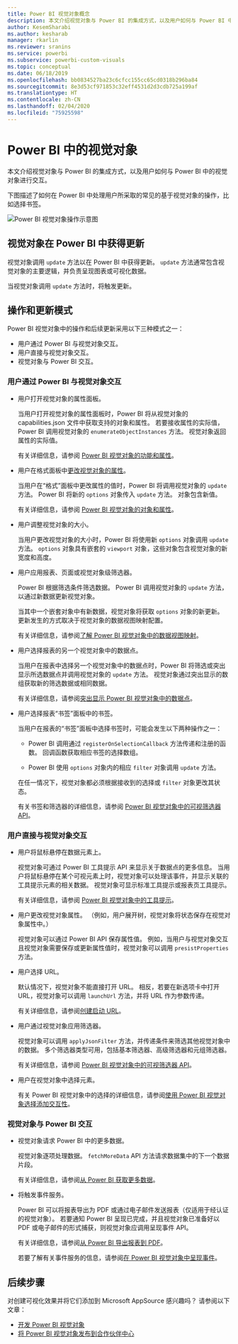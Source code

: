 ```yaml
---
title: Power BI 视觉对象概念
description: 本文介绍视觉对象与 Power BI 的集成方式，以及用户如何与 Power BI 中的视觉对象进行交互。
author: KesemSharabi
ms.author: kesharab
manager: rkarlin
ms.reviewer: sranins
ms.service: powerbi
ms.subservice: powerbi-custom-visuals
ms.topic: conceptual
ms.date: 06/18/2019
ms.openlocfilehash: bb0834527ba23c6cfcc155cc65cd0318b296ba84
ms.sourcegitcommit: 8e3d53cf971853c32eff4531d2d3cdb725a199af
ms.translationtype: HT
ms.contentlocale: zh-CN
ms.lasthandoff: 02/04/2020
ms.locfileid: "75925598"
---
```

# <a name="visuals-in-power-bi"></a>Power BI 中的视觉对象

本文介绍视觉对象与 Power BI 的集成方式，以及用户如何与 Power BI 中的视觉对象进行交互。 

下图描述了如何在 Power BI 中处理用户所采取的常见的基于视觉对象的操作，比如选择书签。

![Power BI 视觉对象操作示意图](./media/visual-concept.svg)

## <a name="visuals-get-updates-from-power-bi"></a>视觉对象在 Power BI 中获得更新

视觉对象调用 `update` 方法以在 Power BI 中获得更新。 `update` 方法通常包含视觉对象的主要逻辑，并负责呈现图表或可视化数据。

当视觉对象调用 `update` 方法时，将触发更新。

## <a name="action-and-update-patterns"></a>操作和更新模式

Power BI 视觉对象中的操作和后续更新采用以下三种模式之一：

* 用户通过 Power BI 与视觉对象交互。
* 用户直接与视觉对象交互。
* 视觉对象与 Power BI 交互。

### <a name="user-interacts-with-a-visual-through-power-bi"></a>用户通过 Power BI 与视觉对象交互

* 用户打开视觉对象的属性面板。

    当用户打开视觉对象的属性面板时，Power BI 将从视觉对象的 capabilities.json  文件中获取支持的对象和属性。 若要接收属性的实际值，Power BI 调用视觉对象的 `enumerateObjectInstances` 方法。 视觉对象返回属性的实际值。

    有关详细信息，请参阅 [Power BI 视觉对象的功能和属性](capabilities.md)。

* 用户在格式面板中[更改视觉对象的属性](../../visuals/power-bi-visualization-customize-title-background-and-legend.md)。

    当用户在“格式”面板中更改属性的值时，Power BI 将调用视觉对象的 `update` 方法。 Power BI 将新的 `options` 对象传入 `update` 方法。 对象包含新值。

    有关详细信息，请参阅 [Power BI 视觉对象的对象和属性](objects-properties.md)。

* 用户调整视觉对象的大小。

    当用户更改视觉对象的大小时，Power BI 将使用新 `options` 对象调用 `update` 方法。 `options` 对象具有嵌套的 `viewport` 对象，这些对象包含视觉对象的新宽度和高度。

* 用户应用报表、页面或视觉对象级筛选器。

    Power BI 根据筛选条件筛选数据。 Power BI 调用视觉对象的 `update` 方法，以通过新数据更新视觉对象。

    当其中一个嵌套对象中有新数据，视觉对象将获取 `options` 对象的新更新。 更新发生的方式取决于视觉对象的数据视图映射配置。

    有关详细信息，请参阅[了解 Power BI 视觉对象中的数据视图映射](dataview-mappings.md)。

* 用户选择报表的另一个视觉对象中的数据点。

    当用户在报表中选择另一个视觉对象中的数据点时，Power BI 将筛选或突出显示所选数据点并调用视觉对象的 `update` 方法。 视觉对象通过突出显示的数组获取新的筛选数据或相同数据。

    有关详细信息，请参阅[突出显示 Power BI 视觉对象中的数据点](highlight.md)。

* 用户选择报表“书签”面板中的书签。

    当用户在报表的“书签”面板中选择书签时，可能会发生以下两种操作之一：

    * Power BI 调用通过 `registerOnSelectionCallback` 方法传递和注册的函数。 回调函数获取相应书签的选择数组。

    * Power BI 使用 `options` 对象内的相应 `filter` 对象调用 `update` 方法。

    在任一情况下，视觉对象都必须根据接收到的选择或 `filter` 对象更改其状态。

    有关书签和筛选器的详细信息，请参阅 [Power BI 视觉对象中的可视筛选器 API](filter-api.md)。

### <a name="user-interacts-with-the-visual-directly"></a>用户直接与视觉对象交互

* 用户将鼠标悬停在数据元素上。

    视觉对象可通过 Power BI 工具提示 API 来显示关于数据点的更多信息。 当用户将鼠标悬停在某个可视元素上时，视觉对象可以处理该事件，并显示关联的工具提示元素的相关数据。 视觉对象可显示标准工具提示或报表页工具提示。

    有关详细信息，请参阅 [Power BI 视觉对象中的工具提示](add-tooltips.md)。

* 用户更改视觉对象属性。 （例如，用户展开树，视觉对象将状态保存在视觉对象属性中。）

    视觉对象可以通过 Power BI API 保存属性值。 例如，当用户与视觉对象交互且视觉对象需要保存或更新属性值时，视觉对象可以调用 `presistProperties` 方法。

* 用户选择 URL。

    默认情况下，视觉对象不能直接打开 URL。 相反，若要在新选项卡中打开 URL，视觉对象可以调用 `launchUrl` 方法，并将 URL 作为参数传递。

    有关详细信息，请参阅[创建启动 URL](launch-url.md)。

* 用户通过视觉对象应用筛选器。

    视觉对象可以调用 `applyJsonFilter` 方法，并传递条件来筛选其他视觉对象中的数据。 多个筛选器类型可用，包括基本筛选器、高级筛选器和元组筛选器。

    有关详细信息，请参阅 [Power BI 视觉对象中的可视筛选器 API](filter-api.md)。

* 用户在视觉对象中选择元素。

    有关 Power BI 视觉对象中的选择的详细信息，请参阅[使用 Power BI 视觉对象选择添加交互性](selection-api.md)。

### <a name="visual-interacts-with-power-bi"></a>视觉对象与 Power BI 交互

* 视觉对象请求 Power BI 中的更多数据。

    视觉对象逐项处理数据。 `fetchMoreData` API 方法请求数据集中的下一个数据片段。

    有关详细信息，请参阅[从 Power BI 获取更多数据](fetch-more-data.md)。

* 将触发事件服务。

    Power BI 可以将报表导出为 PDF 或通过电子邮件发送报表（仅适用于经认证的视觉对象）。 若要通知 Power BI 呈现已完成，并且视觉对象已准备好以 PDF 或电子邮件的形式捕获，则视觉对象应调用呈现事件 API。

    有关详细信息，请参阅[从 Power BI 导出报表到 PDF](../../consumer/end-user-pdf.md)。

    若要了解有关事件服务的信息，请参阅[在 Power BI 视觉对象中呈现事件](event-service.md)。

## <a name="next-steps"></a>后续步骤

对创建可视化效果并将它们添加到 Microsoft AppSource 感兴趣吗？ 请参阅以下文章：

* [开发 Power BI 视觉对象](./custom-visual-develop-tutorial.md)
* [将 Power BI 视觉对象发布到合作伙伴中心](../office-store.md)
